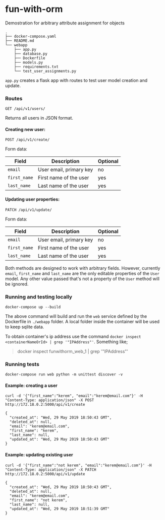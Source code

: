 # fun-with-orm
Demostration for arbitrary attribute assignment for objects

```
.
├── docker-compose.yaml
├── README.md
└── webapp
    ├── app.py
    ├── database.py
    ├── Dockerfile
    ├── models.py
    ├── requirements.txt
    └── test_user_assignments.py
```

`app.py` creates a flask app with routes to test user model creation and update.

### Routes

```
GET /api/v1/users/
```
Returns all users in JSON format.

#### Creating new user:

```
POST /api/v1/create/
```

Form data:

| Field          | Description                                                       | Optional   |
| -------------- | ----------------------------------------------------------------- | ---------- |
| `email`        | User email, primary key                         | no        |
| `first_name`         | First name of the user                                      | yes        |
| `last_name`         | Last name of the user                                      | yes        |


#### Updating user properties:

```
PATCH /api/v1/update/
```

Form data:

| Field          | Description                                                       | Optional   |
| -------------- | ----------------------------------------------------------------- | ---------- |
| `email`        | User email, primary key                         | no        |
| `first_name`         | First name of the user                                      | yes        |
| `last_name`         | Last name of the user                                      | yes        |


Both methods are designed to work with arbitrary fields. However, currently `email`, `first_name` and `last_name` are the only editable properties of the `User` model. Any other value passed that's not a property of the `User` method will be ignored.

### Running and testing locally

```
docker-compose up --build
```

The above command will build and run the `web` service defined by the Dockerfile in `./webapp` folder. A local folder inside the container will be used to keep sqlite data.

To obtain container's ip address use the command `docker inspect <containerNameOrId> | grep '"IPAddress"'`.
Something like;
>docker inspect funwithorm_web_1 | grep '"IPAddress"'

### Running tests
```
docker-compose run web python -m unittest discover -v
```

#### Example: creating a user
```
curl -d '{"first_name":"kerem", "email":"kerem@email.com"}' -H "Content-Type: application/json" -X POST http://172.18.0.2:5000/api/v1/create
```

```
{
  "created_at": "Wed, 29 May 2019 18:50:43 GMT", 
  "deleted_at": null, 
  "email": "kerem@email.com", 
  "first_name": "kerem", 
  "last_name": null, 
  "updated_at": "Wed, 29 May 2019 18:50:43 GMT"
}
```

#### Example: updating existing user
```
curl -d '{"first_name":"not kerem", "email":"kerem@email.com"}' -H "Content-Type: application/json" -X PATCH http://172.18.0.2:5000/api/v1/update
```

```
{
  "created_at": "Wed, 29 May 2019 18:50:43 GMT", 
  "deleted_at": null, 
  "email": "kerem@email.com", 
  "first_name": "not kerem", 
  "last_name": null, 
  "updated_at": "Wed, 29 May 2019 18:51:39 GMT"
}
```
